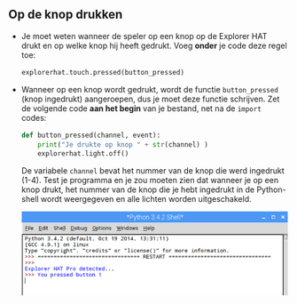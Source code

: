 ## Op de knop drukken

- Je moet weten wanneer de speler op een knop op de Explorer HAT drukt en op welke knop hij heeft gedrukt. Voeg **onder** je code deze regel toe:
    
    ```python
    explorerhat.touch.pressed(button_pressed)
    ```

- Wanneer op een knop wordt gedrukt, wordt de functie `button_pressed` (knop ingedrukt) aangeroepen, dus je moet deze functie schrijven. Zet de volgende code **aan het begin** van je bestand, net na de `import` codes:
    
    ```python
    def button_pressed(channel, event):
        print("Je drukte op knop " + str(channel) )
        explorerhat.light.off()
    ```
    
    De variabele `channel` bevat het nummer van de knop die werd ingedrukt (1-4). Test je programma en je zou moeten zien dat wanneer je op een knop drukt, het nummer van de knop die je hebt ingedrukt in de Python-shell wordt weergegeven en alle lichten worden uitgeschakeld.
    
    ![Een bericht dat aangeeft welke knop is ingedrukt](images/pressed-button.png)